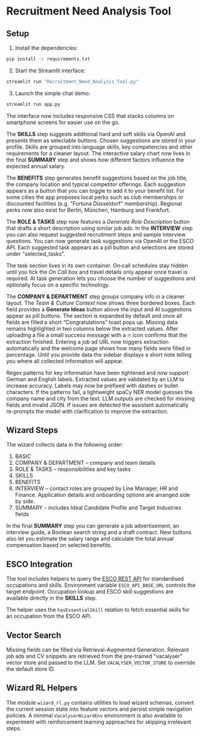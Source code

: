 # Recruitment Need Analysis Tool

## Setup

1. Install the dependencies:

```bash
pip install -r requirements.txt
```

2. Start the Streamlit interface:

```bash
streamlit run "Recruitment_Need_Analysis_Tool.py"
```

3. Launch the simple chat demo:

```bash
streamlit run app.py
```

The interface now includes responsive CSS that stacks columns on
smartphone screens for easier use on the go.

The **SKILLS** step suggests additional hard and soft skills via OpenAI and
presents them as selectable buttons. Chosen suggestions are stored in your
profile. Skills are grouped into language skills, key competencies and other
requirements for a cleaner layout. The interactive salary chart now lives in the
final **SUMMARY** step and shows how different factors influence the expected
annual salary.

The **BENEFITS** step generates benefit suggestions based on the job title, the
company location and typical competitor offerings. Each suggestion appears as a
button that you can toggle to add it to your benefit list. For some cities the
app proposes local perks such as club memberships or discounted facilities
(e.g. "Fortuna Düsseldorf" membership). Regional perks now also exist for
Berlin, München, Hamburg and Frankfurt.

The **ROLE & TASKS** step now features a *Generate Role Description* button
that drafts a short description using similar job ads. In the **INTERVIEW**
step you can also request suggested recruitment steps and sample interview
questions.
You can now generate task suggestions via OpenAI or the ESCO API. Each
suggested task appears as a pill button and selections are stored under
"selected_tasks".

The task section lives in its own container. On‑call schedules stay hidden
until you tick the *On Call* box and travel details only appear once
travel is required. AI task generation lets you choose the number of
suggestions and optionally focus on a specific technology.

The **COMPANY & DEPARTMENT** step groups company info in a cleaner layout. The
*Team & Culture Context* now shows three bordered boxes. Each field provides a
**Generate Ideas** button above the input and AI suggestions appear as pill
buttons. The section is expanded by default and once all fields are filled a
short “Congratulations” toast pops up. Missing data remains highlighted in two
columns below the extracted values. After uploading a file a small success
message with a 🔥 icon confirms
that the extraction finished. Entering a job ad URL now triggers extraction
automatically and the welcome page shows how many fields were filled in
percentage.
Until you provide data the sidebar displays a short note telling you where
all collected information will appear.

Regex patterns for key information have been tightened and now support German
and English labels. Extracted values are validated by an LLM to increase
accuracy. Labels may now be prefixed with dashes or bullet characters.
If the patterns fail, a lightweight spaCy NER model guesses the company name
and city from the text.
LLM outputs are checked for missing fields and invalid JSON. If issues are detected the
assistant automatically re-prompts the model with clarification to improve the extraction.

## Wizard Steps

The wizard collects data in the following order:

1. BASIC
2. COMPANY & DEPARTMENT – company and team details
3. ROLE & TASKS – responsibilities and key tasks
4. SKILLS
5. BENEFITS
6. INTERVIEW – contact roles are grouped by Line Manager, HR and Finance. Application details and onboarding options are arranged side by side.
7. SUMMARY – includes Ideal Candidate Profile and Target Industries fields

In the final **SUMMARY** step you can generate a job advertisement, an interview
guide, a Boolean search string and a draft contract. New buttons also let you
estimate the salary range and calculate the total annual compensation based on
selected benefits.

## ESCO Integration

The tool includes helpers to query the [ESCO REST API](https://ec.europa.eu/esco/api) for
standardised occupations and skills. Environment variable `ESCO_API_BASE_URL` controls the
target endpoint. Occupation lookup and ESCO skill suggestions are available directly in the **SKILLS** step.

The helper uses the ``hasEssentialSkill`` relation to fetch essential skills for
an occupation from the ESCO API.

## Vector Search

Missing fields can be filled via Retrieval-Augmented Generation. Relevant job ads
and CV snippets are retrieved from the pre-trained "vacalyser" vector store and
passed to the LLM. Set ``VACALYSER_VECTOR_STORE`` to override the default store
ID.

## Wizard RL Helpers

The module ``wizard_rl.py`` contains utilities to load wizard schemas,
convert the current session state into feature vectors and persist simple
navigation policies. A minimal ``VacalyserWizardEnv`` environment is also
available to experiment with reinforcement learning approaches for skipping
irrelevant steps.
